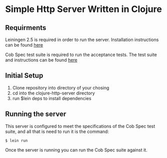 # Simple Http Server Written in Clojure

## Requirments 
Leiningen 2.5 is required in order to run the server. Installation instructions can be found [here](http://leiningen.org/)

Cob Spec test suite is required to run the acceptance tests. The test suite and instructions can be found [here](https://github.com/8thlight/cob_spec)

## Initial Setup
1. Clone repository into directory of your chosing
2. cd into the clojure-http-server directory
3. run $lein deps to install dependencies

## Running the server
This server is configured to meet the specifications of the Cob Spec test suite, and all that is need to run it is the command:
```
$ lein run
```

Once the server is running you can run the Cob Spec suite against it.
